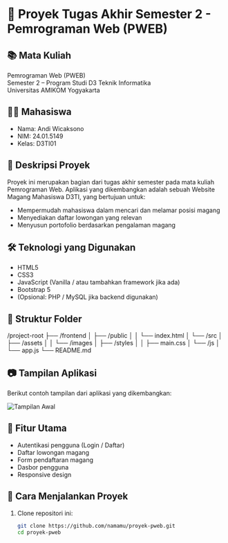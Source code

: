 # 📘 Proyek Tugas Akhir Semester 2 - Pemrograman Web (PWEB)

## 📚 Mata Kuliah
Pemrograman Web (PWEB)  
Semester 2 – Program Studi D3 Teknik Informatika  
Universitas AMIKOM Yogyakarta

## 👨‍💻 Mahasiswa
- Nama: Andi Wicaksono
- NIM: 24.01.5149
- Kelas: D3TI01

## 📝 Deskripsi Proyek
Proyek ini merupakan bagian dari tugas akhir semester pada mata kuliah Pemrograman Web. Aplikasi yang dikembangkan adalah sebuah Website Magang Mahasiswa D3TI, yang bertujuan untuk:

- Mempermudah mahasiswa dalam mencari dan melamar posisi magang
- Menyediakan daftar lowongan yang relevan
- Menyusun portofolio berdasarkan pengalaman magang

## 🛠️ Teknologi yang Digunakan
- HTML5
- CSS3
- JavaScript (Vanilla / atau tambahkan framework jika ada)
- Bootstrap 5
- (Opsional: PHP / MySQL jika backend digunakan)

## 📁 Struktur Folder
/project-root
├── /frontend
│ ├── /public
│ │   └── index.html
│ └── /src
│     ├── /assets
│     │   └── /images
│     ├── /styles
│     │   ├── main.css
│     └── /js
│         └── app.js
└── README.md

## 📷 Tampilan Aplikasi
Berikut contoh tampilan dari aplikasi yang dikembangkan:

![Tampilan Awal](./assets/images/screenshot-home.png)

## 🚀 Fitur Utama
- Autentikasi pengguna (Login / Daftar)
- Daftar lowongan magang
- Form pendaftaran magang
- Dasbor pengguna
- Responsive design

## 🔧 Cara Menjalankan Proyek
1. Clone repositori ini:
   ```bash
   git clone https://github.com/namamu/proyek-pweb.git
   cd proyek-pweb